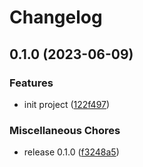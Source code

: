# Changelog

## 0.1.0 (2023-06-09)


### Features

* init project ([122f497](https://github.com/TartanLeGrand/Laravel-Octane-Chart/commit/122f497141bc11eaffcb0e8d7ec479fd656684b5))


### Miscellaneous Chores

* release 0.1.0 ([f3248a5](https://github.com/TartanLeGrand/Laravel-Octane-Chart/commit/f3248a5f2c9f26530ff1cfa44bbbdf08b42fbefd))
